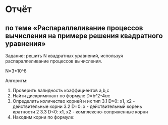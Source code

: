 # Отчёт
## по теме «Распараллеливание процессов вычисления на примере решения квадратного уравнения»

Задание: решить N квадратных уравнений, используя распараллеливание процессов вычисления.

N=3*10^6

Алгоритм:
1. Проверить валидность коэффициентов a,b,c
2. Найти дискриминант по формуле D=b^2-4*a*c
3. Определить количество корней и их тип
  3.1 D>0: x1, x2 - действительные корни
  3.2 D=0: x - действительный корень кратности 2
  3.3 D<0: x1, x2 - комплексно-сопряженные корни
4. Находим корни по формуле:
  
